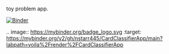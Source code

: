 toy problem app. 

[![Binder](https://mybinder.org/badge_logo.svg)](https://mybinder.org/v2/gh/nstarr445/CardClassifierApp/main?labpath=voila%2Frender%2FCardClassifierApp)

.. image:: https://mybinder.org/badge_logo.svg
 :target: https://mybinder.org/v2/gh/nstarr445/CardClassifierApp/main?labpath=voila%2Frender%2FCardClassifierApp
